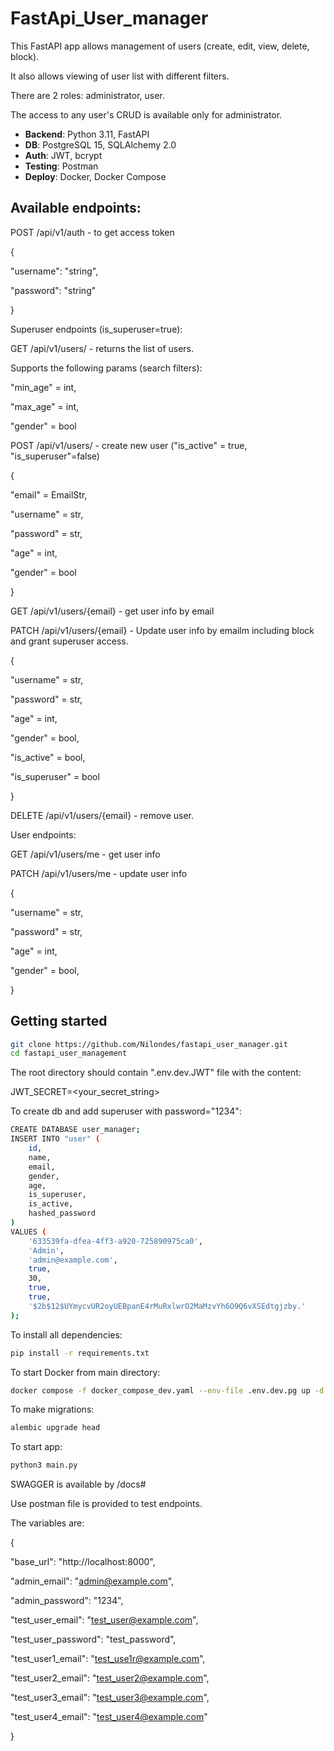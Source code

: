 # FastApi_User_manager

This FastAPI app allows management of users (create, edit, view, delete, block).

It also allows viewing of user list with different filters.

There are 2 roles: administrator, user.

The access to any user's CRUD is available only for administrator.

- **Backend**: Python 3.11, FastAPI
- **DB**: PostgreSQL 15, SQLAlchemy 2.0
- **Auth**: JWT, bcrypt
- **Testing**: Postman
- **Deploy**: Docker, Docker Compose 

## Available endpoints:

POST /api/v1/auth - to get access token

{

  "username": "string",
  
  "password": "string"
  
}

Superuser endpoints (is_superuser=true):

GET /api/v1/users/ - returns the list of users.

Supports the following params (search filters):

"min_age" = int,

"max_age" = int,

"gender" = bool

POST /api/v1/users/ - create new user ("is_active" = true, "is_superuser"=false)

{

  "email" = EmailStr,
  
  "username" = str,
  
  "password" = str,
  
  "age" = int,
  
  "gender" = bool
  
}

GET /api/v1/users/{email} - get user info by email

PATCH /api/v1/users/{email} - Update user info by emailm including block and grant superuser access.

{

  "username" = str,
  
  "password" = str,
  
  "age" = int,
  
  "gender" = bool,
  
  "is_active" = bool,
  
  "is_superuser" = bool
  
}

DELETE /api/v1/users/{email} - remove user.

User endpoints:

GET /api/v1/users/me - get user info

PATCH /api/v1/users/me - update user info

{

  "username" = str,
  
  "password" = str,
  
  "age" = int,
  
  "gender" = bool,
  
}


## Getting started

```sh
git clone https://github.com/Nilondes/fastapi_user_manager.git
cd fastapi_user_management
```

The root directory should contain ".env.dev.JWT" file with the content:

JWT_SECRET=<your_secret_string>

To create db and add superuser with password="1234":

```sh
CREATE DATABASE user_manager;
INSERT INTO "user" (
    id, 
    name, 
    email, 
    gender, 
    age, 
    is_superuser, 
    is_active, 
    hashed_password
)
VALUES (
    '633539fa-dfea-4ff3-a920-725890975ca0',
    'Admin', 
    'admin@example.com', 
    true, 
    30, 
    true, 
    true, 
    '$2b$12$UYmycvUR2oyUEBpanE4rMuRxlwrO2MaMzvYh6O9Q6vXSEdtgjzby.'
);
```

To install all dependencies:

```sh
pip install -r requirements.txt
```

To start Docker from main directory:

```sh
docker compose -f docker_compose_dev.yaml --env-file .env.dev.pg up -d

```

To make migrations:

```sh
alembic upgrade head

```

To start app:

```sh
python3 main.py

```

SWAGGER is available by /docs#

Use postman file is provided to test endpoints.

The variables are:

{

  "base_url": "http://localhost:8000",
  
  "admin_email": "admin@example.com",
  
  "admin_password": "1234",
  
  "test_user_email": "test_user@example.com",
  
  "test_user_password": "test_password",
  
  "test_user1_email": "test_use1r@example.com",
  
  "test_user2_email": "test_user2@example.com",
  
  "test_user3_email": "test_user3@example.com",
  
  "test_user4_email": "test_user4@example.com"
  
}

